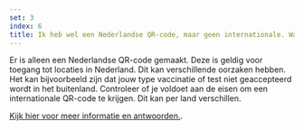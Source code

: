 ```yaml
---
set: 3
index: 6
title: Ik heb wel een Nederlandse QR-code, maar geen internationale. Wat nu?
---
```

Er is alleen een Nederlandse QR-code gemaakt. Deze is geldig voor toegang tot locaties in Nederland. Dit kan verschillende oorzaken hebben. Het kan bijvoorbeeld zijn dat jouw type vaccinatie of test niet geaccepteerd wordt in het buitenland. Controleer of je voldoet aan de eisen om een internationale QR-code te krijgen. Dit kan per land verschillen. 

<a href="/wegwijzer" rel="noopener noreferrer" target="_blank">Kijk hier voor meer informatie en antwoorden.</a>. 
